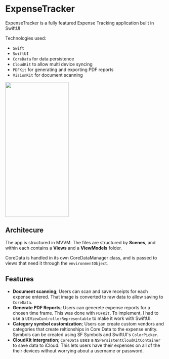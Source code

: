# ExpenseTracker

ExpenseTracker is a fully featured Expense Tracking application built in SwiftUI

Technologies used: 

* `Swift`
* `SwiftUI`
* `CoreData` for data persistence
* `CloudKit` to allow multi device syncing
* `PDFKit` for generating and exporting PDF reports
* `VisionKit` for document scanning

<img src="https://i.imgur.com/c94Kqla.png" width="200" height="425" />

## Architecure

The app is structured in MVVM. The files are structured by **Scenes**, and within each contains a **Views** and a **ViewModels** folder.

CoreData is handled in its own CoreDataManager class, and is passed to views that need it through the `environmentObject`.

## Features

* **Document scanning**; Users can scan and save receipts for each expense entered. That image is converted to raw data to allow saving to `CoreData`.
* **Generate PDF Reports**; Users can generete expense reports for a chosen time frame. This was done with `PDFKit`. To implement, I had to use a `UIViewControllerRepresentable` to make it work with SwiftUI.
* **Category symbol customization**; Users can create custom vendors and categories that create reltionships in Core Data to the expense entity. Symbols can be created using SF Symbols and SwiftUI's `ColorPicker`.
* **CloudKit intergration**; `CoreData` uses a `NSPersistentCloudKitContainer` to save data to iCloud. This lets users have their expenses on all of the their devices without worrying about a username or password.


 
